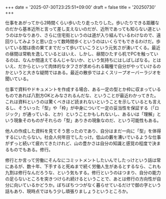 +++
date = '2025-07-30T23:25:51+09:00'
draft = false
title = '20250730'
+++

仕事をあがってから2時間くらい歩いたり走ったりした。歩いたりできる距離なのだから基本近所と言って差し支えないのだが、近所であっても知らない道というのはかなりあり、さらに住宅街というのは道が入り組んでいるわけなので、遠回りしてみようと思い立って数時間歩くというのはいくらでもできるわけだ。歩いている間は夜の果てまでだって歩いていこうという元気さが湧いてくる。最近の昼間は常軌を逸しているとはいえ、しかし、昼間ひたすら机でPCを触っているのは、なんか間違えてるんじゃないか、という気持ちにはしばしばなる。とはいえ、だからといって肉体的なタフさが求められる職種で自分がやっていけるのかというと大きな疑問ではある。最近の散歩ではよくスリープオーバーラジオを聞いている。

仕事で資料やドキュメントを作成する場合、ある一定の型とか枠に収まっているものであれば八割方OKとみなされるんだな、ということが最近わかってきた。これは資料というのは驚くべきほど読まれないということを示しているとも言えるし、そういった「型」や「枠」が中身について一定の妥当性を保証する（「ロジック」が通っている、とか）ということかもしれないし、あるいは「理解」という現象そのものがそれらの「型」ありきの現象なのだ、という可能性もある。

他人の作成した資料を見てそう思ったのであり、自分はまだ一向に「型」を体得するにいたらない。社会人何年目でしたっけ。低山の藪を漕いでいるような仕事がずっと続いて疲れてきたけれど、山の豊かさは自分の知識と感覚の程度で決まるものでもある。修行。

修行とか言って労働にそんなにコミットメントしたいんでしたっけという話は常にあるが、数十年、下手すると死ぬまで続く労働人生があるとするなら、これも九割は修行なんだろうな、という気もする。修行というのはつまり、自分の能力の足らないところを突きつけられ続けるということで、あとは修行の方向性が自分に向いているかどうか。ぼちぼちつつがなく暮らせているだけで御の字という話もあり、現時点ではもう少し頑張りましょうというところか。

